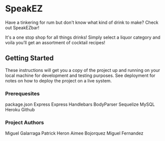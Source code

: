 
# SpeakEZ
Have a tinkering for rum but don't know what kind of drink to make? Check out SpeakEZbar!

It's a one stop shop for all things drinks! Simply select a liquor category and voila you’ll get an assortment of cocktail recipes!


## Getting Started
These instructions will get you a copy of the project up and running on your local machine for development and testing purposes. See deployment for notes on how to deploy the project on a live system.

### Prerequesites
package.json
Express 
Express Handlebars
BodyParser
Sequelize
MySQL
Heroku
Github

### Project Authors
Miguel Galarraga
Patrick Heron
Aimee Bojorquez 
Miguel Fernandez

